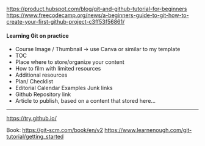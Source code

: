 https://product.hubspot.com/blog/git-and-github-tutorial-for-beginners
https://www.freecodecamp.org/news/a-beginners-guide-to-git-how-to-create-your-first-github-project-c3ff53f56861/






#### Learning Git on practice

- Course Image / Thumbnail -> use Canva or similar to my template
- TOC
- Place where to store/organize your content
- How to film with limited resources
- Additional resources
- Plan/ Checklist
- Editorial Calendar
Examples
Junk links
- Github Repository link
- Article to publish, based on a content that stored here...

---

https://try.github.io/


Book: https://git-scm.com/book/en/v2
https://www.learnenough.com/git-tutorial/getting_started
